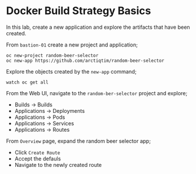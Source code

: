 # Docker Build Strategy Basics
In this lab, create a new application and explore the artifacts that have 
been created. 

From `bastion-01` create a new project and application; 

```
oc new-project random-beer-selector
oc new-app https://github.com/arctiqtim/random-beer-selector
```


Explore the objects created by the `new-app` command; 

```
watch oc get all
```

From the Web UI, navigate to the `random-ber-selector` project and explore; 
- Builds -> Builds
- Applications -> Deployments
- Applications -> Pods
- Applications -> Services
- Applications -> Routes

From `Overview` page, expand the random beer selector app; 
- Click `Create Route`
- Accept the defauls
- Navigate to the newly created route